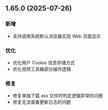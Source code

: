 ## 1.65.0 (2025-07-26)
### 新增
* 支持调用系统默认浏览器实现 Web 页面显示

### 优化
* 优化用户 Cookie 信息存储方式
* 优化视频工具箱部分操作逻辑

### 修复
* 修复单独下载 ass 文件时判定逻辑异常的问题
* 修复无法查看更新日志的问题
